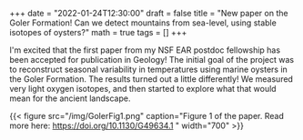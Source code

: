 +++ 
date = "2022-01-24T12:30:00" 
draft = false 
title = "New paper on the Goler Formation! Can we detect mountains from sea-level, using stable isotopes of oysters?" 
math = true 
tags = [] 
+++

I'm excited that the first paper from my NSF EAR postdoc fellowship has been accepted for publication in Geology! The initial goal of the project was to reconstruct seasonal variability in temperatures using marine oysters in the Goler Formation. The results turned out a little differently! We measured very light oxygen isotopes, and then started to explore what that would mean for the ancient landscape.  


{{< figure src="/img/GolerFig1.png" caption="Figure 1 of the paper. Read more here: https://doi.org/10.1130/G49634.1 " width="700" >}}



